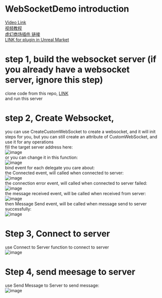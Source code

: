 # WebSocketDemo introduction

[Video Link](https://youtu.be/PXeCDExed7k)  
[视频教程](https://www.bilibili.com/video/BV1vA411C7dc/)  
[虚幻商场插件 链接](https://www.unrealengine.com/marketplace/zh-CN/product/websocket)  
[LINK for plugin in Unreal Market](https://www.unrealengine.com/marketplace/zh-CN/product/websocket)  

# step 1, build the websocket server (if you already have a websocket server, ignore this step)   
clone code from this repo, [LINK](https://github.com/WanWanHa/WebSocketServer)   
and run this server

# step 2, Create Websocket,    
you can use CreateCustomWebSocket to create a websocket, and it will init steps for you, but you can still create an attribute of CustomWebSocket, and use it for any operations   
fill the target server address here:   
![image](https://user-images.githubusercontent.com/8192020/215428208-5b1c0661-b301-4da5-95c3-8d90748b49dc.png)   
or you can change it in this function:   
![image](https://user-images.githubusercontent.com/8192020/215424368-befdeed7-ea3b-4c58-b273-34704bb88b62.png)   
bind event for each delegate you care about:   
the Connected event, will called when connected to server:   
![image](https://user-images.githubusercontent.com/8192020/215424558-36ec74fd-2eb5-4db2-b114-83f1cb7d66e6.png)   
the connection error event, will called when connected to server failed:   
![image](https://user-images.githubusercontent.com/8192020/215424664-e13600a6-afc8-485e-a366-8d226e7d4146.png)   
the message received event, will be called when received from server:   
![image](https://user-images.githubusercontent.com/8192020/215424809-e2a79c2a-0ccf-4496-8fd2-b1a0ad89265d.png)   
then Message Send event, will be called when message send to server successfully:   
![image](https://user-images.githubusercontent.com/8192020/215424924-66e521cb-2c9d-4efc-a0e2-18cf8b1a28cf.png)   

# Step 3, Connect to server   
use Connect to Server function to connect to server   
![image](https://user-images.githubusercontent.com/8192020/215425059-93428a57-4f82-4764-a080-85e0700fab43.png)   

# Step 4, send meesage to server   
use Send Message to Server to send message:   
![image](https://user-images.githubusercontent.com/8192020/215425189-abf5d5f2-172d-45ea-8659-6d8a8e9f31b7.png)   







